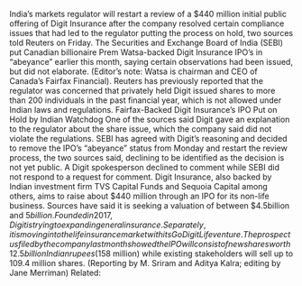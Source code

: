 India’s markets regulator will restart a review of a $440 million initial public offering of Digit Insurance after the company resolved certain compliance issues that had led to the regulator putting the process on hold, two sources told Reuters on Friday.
The Securities and Exchange Board of India (SEBI) put Canadian billionaire Prem Watsa-backed Digit Insurance IPO’s in “abeyance” earlier this month, saying certain observations had been issued, but did not elaborate. (Editor’s note: Watsa is chairman and CEO of Canada’s Fairfax Financial).
Reuters has previously reported that the regulator was concerned that privately held Digit issued shares to more than 200 individuals in the past financial year, which is not allowed under Indian laws and regulations.
Fairfax-Backed Digit Insurance’s IPO Put on Hold by Indian Watchdog
One of the sources said Digit gave an explanation to the regulator about the share issue, which the company said did not violate the regulations.
SEBI has agreed with Digit’s reasoning and decided to remove the IPO’s “abeyance” status from Monday and restart the review process, the two sources said, declining to be identified as the decision is not yet public.
A Digit spokesperson declined to comment while SEBI did not respond to a request for comment.
Digit Insurance, also backed by Indian investment firm TVS Capital Funds and Sequoia Capital among others, aims to raise about $440 million through an IPO for its non-life business. Sources have said it is seeking a valuation of between $4.5billion and $5 billion.
Founded in 2017, Digit is trying to expand in general insurance. Separately, it is moving into the life insurance market with its Go Digit Life venture.
The prospectus filed by the company last month showed the IPO will consist of new shares worth 12.5 billion Indian rupees ($158 million) while existing stakeholders will sell up to 109.4 million shares.
(Reporting by M. Sriram and Aditya Kalra; editing by Jane Merriman)
Related:
